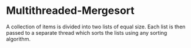 # Multithreaded-Mergesort
A collection of items is divided into two lists of equal size. Each list is then passed to a separate thread which sorts the lists using any sorting algorithm.
